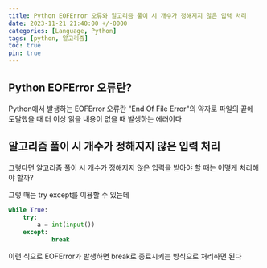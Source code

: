 ```yaml
---
title: Python EOFError 오류와 알고리즘 풀이 시 개수가 정해지지 않은 입력 처리
date: 2023-11-21 21:40:00 +/-0000
categories: [Language, Python]
tags: [python, 알고리즘]
toc: true
pin: true
---
```


## Python EOFError 오류란?

Python에서 발생하는 EOFError 오류란 "End Of File Error"의 약자로 파일의 끝에 도달했을 때 더 이상 읽을 내용이 없을 때 발생하는 에러이다

## 알고리즘 풀이 시 개수가 정해지지 않은 입력 처리

그렇다면 알고리즘 풀이 시 개수가 정해지지 않은 입력을 받아야 할 때는 어떻게 처리해야 할까?

그렇 때는 try except를 이용할 수 있는데

~~~python
while True:
    try:
        a = int(input())
    except:
            break
~~~

이런 식으로 EOFError가 발생하면 break로 종료시키는 방식으로 처리하면 된다